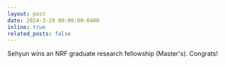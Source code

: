 ```yaml
---
layout: post
date: 2024-3-29 00:00:00-0400
inline: true
related_posts: false
---
```


Sehyun wins an NRF graduate research fellowship (Master's). Congrats!
